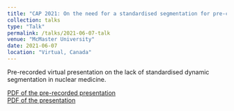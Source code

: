 ```yaml
---
title: "CAP 2021: On the need for a standardised segmentation for pre-clinical quantitative PET imaging"
collection: talks
type: "Talk"
permalink: /talks/2021-06-07-talk
venue: "McMaster University"
date: 2021-06-07
location: "Virtual, Canada"
---
```


Pre-recorded virtual presentation on the lack of standardised dynamic segmentation in nuclear medicine. 

[PDF of the pre-recorded presentation](https://argilfea.github.io/philippethemedicalphysicist.github.io/files/Philippe_Laporte_Presentation_CAP_v2.pdf)<br>
[PDF of the presentation](https://argilfea.github.io/philippethemedicalphysicist.github.io/files/Presentation_CAP_small.pdf)
